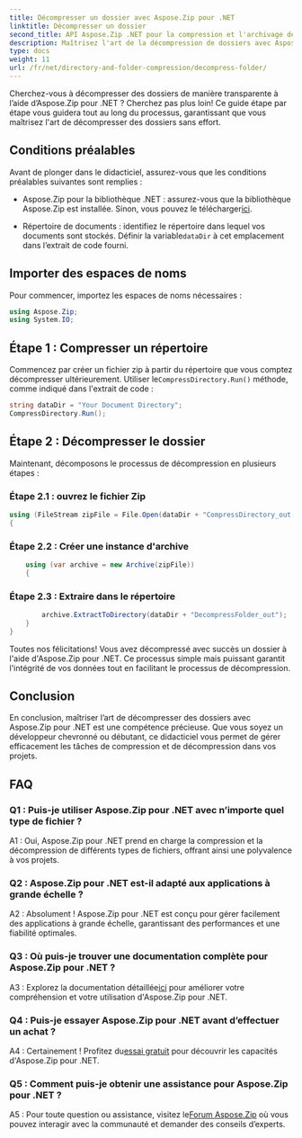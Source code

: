 ```yaml
---
title: Décompresser un dossier avec Aspose.Zip pour .NET
linktitle: Décompresser un dossier
second_title: API Aspose.Zip .NET pour la compression et l'archivage de fichiers
description: Maîtrisez l'art de la décompression de dossiers avec Aspose.Zip pour .NET. Gérez sans effort les tâches de compression dans vos projets.
type: docs
weight: 11
url: /fr/net/directory-and-folder-compression/decompress-folder/
---
```

Cherchez-vous à décompresser des dossiers de manière transparente à l’aide d’Aspose.Zip pour .NET ? Cherchez pas plus loin! Ce guide étape par étape vous guidera tout au long du processus, garantissant que vous maîtrisez l'art de décompresser des dossiers sans effort.

## Conditions préalables

Avant de plonger dans le didacticiel, assurez-vous que les conditions préalables suivantes sont remplies :

-  Aspose.Zip pour la bibliothèque .NET : assurez-vous que la bibliothèque Aspose.Zip est installée. Sinon, vous pouvez le télécharger[ici](https://releases.aspose.com/zip/net/).

-  Répertoire de documents : identifiez le répertoire dans lequel vos documents sont stockés. Définir la variable`dataDir` à cet emplacement dans l’extrait de code fourni.

## Importer des espaces de noms

Pour commencer, importez les espaces de noms nécessaires :

```csharp
using Aspose.Zip;
using System.IO;
```

## Étape 1 : Compresser un répertoire

 Commencez par créer un fichier zip à partir du répertoire que vous comptez décompresser ultérieurement. Utiliser le`CompressDirectory.Run()` méthode, comme indiqué dans l'extrait de code :

```csharp
string dataDir = "Your Document Directory";
CompressDirectory.Run();
```

## Étape 2 : Décompresser le dossier

Maintenant, décomposons le processus de décompression en plusieurs étapes :

### Étape 2.1 : ouvrez le fichier Zip

```csharp
using (FileStream zipFile = File.Open(dataDir + "CompressDirectory_out.zip", FileMode.Open))
{
```

### Étape 2.2 : Créer une instance d'archive

```csharp
	using (var archive = new Archive(zipFile))
	{
```

### Étape 2.3 : Extraire dans le répertoire

```csharp
		archive.ExtractToDirectory(dataDir + "DecompressFolder_out");
	}
}
```

Toutes nos félicitations! Vous avez décompressé avec succès un dossier à l'aide d'Aspose.Zip pour .NET. Ce processus simple mais puissant garantit l'intégrité de vos données tout en facilitant le processus de décompression.

## Conclusion

En conclusion, maîtriser l’art de décompresser des dossiers avec Aspose.Zip pour .NET est une compétence précieuse. Que vous soyez un développeur chevronné ou débutant, ce didacticiel vous permet de gérer efficacement les tâches de compression et de décompression dans vos projets.

## FAQ

### Q1 : Puis-je utiliser Aspose.Zip pour .NET avec n’importe quel type de fichier ?

A1 : Oui, Aspose.Zip pour .NET prend en charge la compression et la décompression de différents types de fichiers, offrant ainsi une polyvalence à vos projets.

### Q2 : Aspose.Zip pour .NET est-il adapté aux applications à grande échelle ?

A2 : Absolument ! Aspose.Zip pour .NET est conçu pour gérer facilement des applications à grande échelle, garantissant des performances et une fiabilité optimales.

### Q3 : Où puis-je trouver une documentation complète pour Aspose.Zip pour .NET ?

 A3 : Explorez la documentation détaillée[ici](https://reference.aspose.com/zip/net/) pour améliorer votre compréhension et votre utilisation d'Aspose.Zip pour .NET.

### Q4 : Puis-je essayer Aspose.Zip pour .NET avant d’effectuer un achat ?

 A4 : Certainement ! Profitez du[essai gratuit](https://releases.aspose.com/) pour découvrir les capacités d'Aspose.Zip pour .NET.

### Q5 : Comment puis-je obtenir une assistance pour Aspose.Zip pour .NET ?

 A5 : Pour toute question ou assistance, visitez le[Forum Aspose.Zip](https://forum.aspose.com/c/zip/37) où vous pouvez interagir avec la communauté et demander des conseils d’experts.